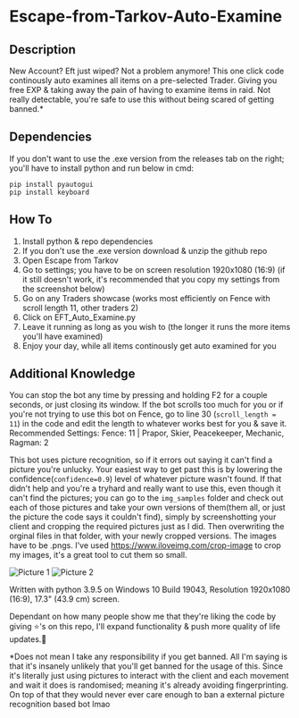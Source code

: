 # Escape-from-Tarkov-Auto-Examine
## Description
New Account? Eft just wiped? Not a problem anymore! This one click code continously auto examines all items on a pre-selected Trader. Giving you free EXP & taking away the pain of having to examine items in raid. Not really detectable, you're safe to use this without being scared of getting banned.*

## Dependencies
If you don't want to use the .exe version from the releases tab on the right; you'll have to install python and run below in cmd:

	pip install pyautogui
	pip install keyboard

## How To
1. Install python & repo dependencies
2. If you don't use the .exe version download & unzip the github repo
3. Open Escape from Tarkov
4. Go to settings; you have to be on screen resolution 1920x1080 (16:9) (if it still doesn't work, it's recommended that you copy my settings from the screenshot below)
5. Go on any Traders showcase (works most efficiently on Fence with scroll length 11, other traders 2)
6. Click on EFT_Auto_Examine.py
7. Leave it running as long as you wish to (the longer it runs the more items you'll have examined)
8. Enjoy your day, while all items continously get auto examined for you

## Additional Knowledge
You can stop the bot any time by pressing and holding F2 for a couple seconds, or just closing its window. If the bot scrolls too much for you or if you're not trying to use this bot on Fence, go to line 30 (``scroll_length = 11``) in the code and edit the length to whatever works best for you & save it. Recommended Settings: Fence: 11 | Prapor, Skier, Peacekeeper, Mechanic, Ragman: 2

This bot uses picture recognition, so if it errors out saying it can't find a picture you're unlucky. Your easiest way to get past this is by lowering the confidence(``confidence=0.9``) level of whatever picture wasn't found. If that didn't help and you're a tryhard and really want to use this, even though it can't find the pictures; you can go to the ``img_samples`` folder and check out each of those pictures and take your own versions of them(them all, or just the picture the code says it couldn't find), simply by screenshotting your client and cropping the required pictures just as I did. Then overwriting the orginal files in that folder, with your newly cropped versions. The images have to be .pngs. I've used https://www.iloveimg.com/crop-image to crop my images, it's a great tool to cut them so small.

![Picture 1](https://i.imgur.com/ooRNtK6.png)
![Picture 2](https://i.imgur.com/Vssjixm.png)

Written with python 3.9.5 on Windows 10 Build 19043, Resolution 1920x1080 (16:9), 17.3" (43.9 cm) screen.

Dependant on how many people show me that they're liking the code by giving ⭐'s on this repo, I'll expand functionality & push more quality of life updates.🎉

*Does not mean I take any responsibility if you get banned. All I'm saying is that it's insanely unlikely that you'll get banned for the usage of this. Since it's literally just using pictures to interact with the client and each movement and wait it does is randomised; meaning it's already avoiding fingerprinting. On top of that they would never ever care enough to ban a external picture recognition based bot lmao
